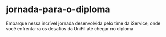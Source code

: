 # jornada-para-o-diploma
Embarque nessa incrível jornada desenvolvida pelo time da iService, onde você enfrenta-ra os desafios da UniFil até chegar no diploma
